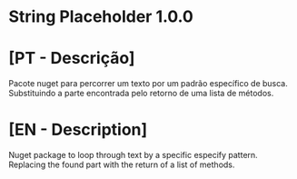 # String Placeholder 1.0.0



# [PT - Descrição]

Pacote nuget para percorrer um texto por um padrão específico de busca. Substituindo a parte encontrada pelo retorno de uma lista de métodos.

# [EN - Description]

Nuget package to loop through text by a specific especify pattern. Replacing the found part with the return of a list of methods.